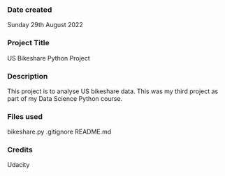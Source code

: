 ### Date created
Sunday 29th August 2022

### Project Title
US Bikeshare Python Project

### Description
This project is to analyse US bikeshare data. This was my third project as part of my Data Science Python course.

### Files used
bikeshare.py
.gitignore
README.md

### Credits
Udacity

